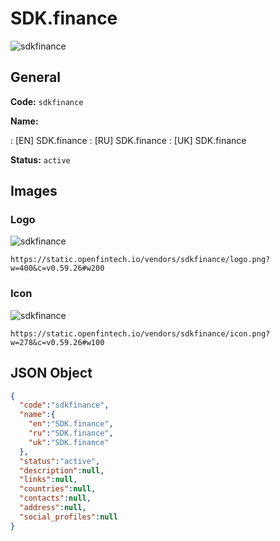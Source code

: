 
# SDK.finance 
![sdkfinance](https://static.openfintech.io/vendors/sdkfinance/logo.png?w=400&c=v0.59.26#w200)  

## General 
 
**Code:** `sdkfinance` 
 
**Name:** 
 
:	[EN] SDK.finance 
:	[RU] SDK.finance 
:	[UK] SDK.finance 
 
**Status:** `active` 
 

## Images 

### Logo 
 
![sdkfinance](https://static.openfintech.io/vendors/sdkfinance/logo.png?w=400&c=v0.59.26#w200)  

```
https://static.openfintech.io/vendors/sdkfinance/logo.png?w=400&c=v0.59.26#w200
```  

### Icon 
 
![sdkfinance](https://static.openfintech.io/vendors/sdkfinance/icon.png?w=278&c=v0.59.26#w100)  

```
https://static.openfintech.io/vendors/sdkfinance/icon.png?w=278&c=v0.59.26#w100
```  

## JSON Object 

```json
{
  "code":"sdkfinance",
  "name":{
    "en":"SDK.finance",
    "ru":"SDK.finance",
    "uk":"SDK.finance"
  },
  "status":"active",
  "description":null,
  "links":null,
  "countries":null,
  "contacts":null,
  "address":null,
  "social_profiles":null
}
```  
